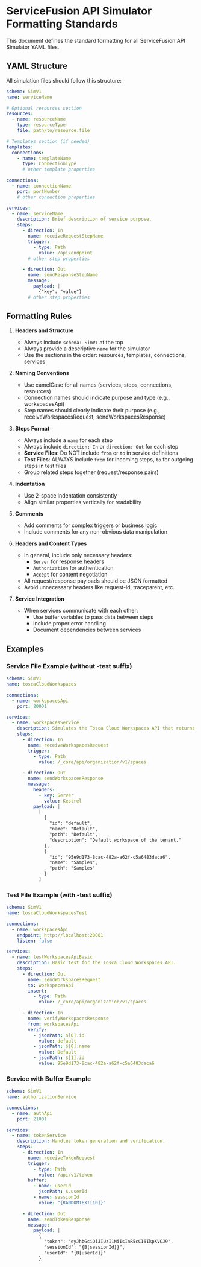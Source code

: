 # ServiceFusion API Simulator Formatting Standards

This document defines the standard formatting for all ServiceFusion API Simulator YAML files.

## YAML Structure

All simulation files should follow this structure:

```yaml
schema: SimV1
name: serviceName

# Optional resources section
resources:
  - name: resourceName
    type: resourceType
    file: path/to/resource.file

# Templates section (if needed)
templates:
  connections:
    - name: templateName
      type: ConnectionType
      # other template properties

connections:
  - name: connectionName
    port: portNumber
    # other connection properties

services:
  - name: serviceName
    description: Brief description of service purpose.
    steps:
      - direction: In
        name: receiveRequestStepName
        trigger:
          - type: Path
            value: /api/endpoint
        # other step properties

      - direction: Out
        name: sendResponseStepName
        message:
          payload: |
            {"key": "value"}
        # other step properties
```

## Formatting Rules

1. **Headers and Structure**
   - Always include `schema: SimV1` at the top
   - Always provide a descriptive `name` for the simulator
   - Use the sections in the order: resources, templates, connections, services

2. **Naming Conventions**
   - Use camelCase for all names (services, steps, connections, resources)
   - Connection names should indicate purpose and type (e.g., workspacesApi)
   - Step names should clearly indicate their purpose (e.g., receiveWorkspacesRequest, sendWorkspacesResponse)

3. **Steps Format**
   - Always include a `name` for each step
   - Always include `direction: In` or `direction: Out` for each step
   - **Service Files**: Do NOT include `from` or `to` in service definitions
   - **Test Files**: ALWAYS include `from` for incoming steps, `to` for outgoing steps in test files
   - Group related steps together (request/response pairs)

4. **Indentation**
   - Use 2-space indentation consistently
   - Align similar properties vertically for readability

5. **Comments**
   - Add comments for complex triggers or business logic
   - Include comments for any non-obvious data manipulation

6. **Headers and Content Types**
   - In general, include only necessary headers:
     - `Server` for response headers
     - `Authorization` for authentication
     - `Accept` for content negotiation
   - All request/response payloads should be JSON formatted
   - Avoid unnecessary headers like request-id, traceparent, etc.

7. **Service Integration**
   - When services communicate with each other:
     - Use buffer variables to pass data between steps
     - Include proper error handling
     - Document dependencies between services

## Examples

### Service File Example (without -test suffix)

```yaml
schema: SimV1
name: toscaCloudWorkspaces

connections:
  - name: workspacesApi
    port: 20001

services:
  - name: workspacesService
    description: Simulates the Tosca Cloud Workspaces API that returns available workspaces.
    steps:
      - direction: In
        name: receiveWorkspacesRequest
        trigger:
          - type: Path
            value: /_core/api/organization/v1/spaces

      - direction: Out
        name: sendWorkspacesResponse
        message:
          headers:
            - key: Server
              value: Kestrel
          payload: |
            [
              {
                "id": "default",
                "name": "Default",
                "path": "Default",
                "description": "Default workspace of the tenant."
              },
              {
                "id": "95e9d173-8cac-482a-a62f-c5a6483daca6",
                "name": "Samples",
                "path": "Samples"
              }
            ]
```

### Test File Example (with -test suffix)

```yaml
schema: SimV1
name: toscaCloudWorkspacesTest

connections:
  - name: workspacesApi
    endpoint: http://localhost:20001
    listen: false

services:
  - name: testWorkspacesApiBasic
    description: Basic test for the Tosca Cloud Workspaces API.
    steps:
      - direction: Out
        name: sendWorkspacesRequest
        to: workspacesApi
        insert:
          - type: Path
            value: /_core/api/organization/v1/spaces

      - direction: In
        name: verifyWorkspacesResponse
        from: workspacesApi
        verify:
          - jsonPath: $[0].id
            value: default
          - jsonPath: $[0].name
            value: Default
          - jsonPath: $[1].id
            value: 95e9d173-8cac-482a-a62f-c5a6483daca6
```

### Service with Buffer Example

```yaml
schema: SimV1
name: authorizationService

connections:
  - name: authApi
    port: 21001

services:
  - name: tokenService
    description: Handles token generation and verification.
    steps:
      - direction: In
        name: receiveTokenRequest
        trigger:
          - type: Path
            value: /api/v1/token
        buffer:
          - name: userId
            jsonPath: $.userId
          - name: sessionId
            value: "{RANDOMTEXT[10]}"

      - direction: Out
        name: sendTokenResponse
        message:
          payload: |
            {
              "token": "eyJhbGciOiJIUzI1NiIsInR5cCI6IkpXVCJ9",
              "sessionId": "{B[sessionId]}",
              "userId": "{B[userId]}"
            }
```
